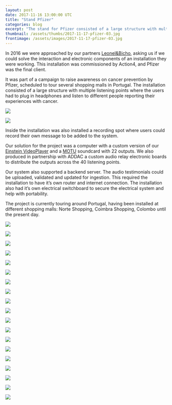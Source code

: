 ```yaml
---
layout: post
date: 2017-11-16 13:00:00 UTC
title: "Stand Pfizer"
categories: blog
excerpt: "The stand for Pfizer consisted of a large structure with multiple listening points where the users can plug headphones and listen to different people talking about their experiences with cancer."
thumbnail: /assets/thumbs/2017-11-17-pfizer-03.jpg
frontimage: /assets/images/2017-11-17-pfizer-03.jpg
---
```


In 2016 we were approached by our partners [Leonel&Bicho][1], asking us if we could solve the interaction and electronic components of an installation they were working. This installation was commissioned by Action4, and Pfizer was the final client.

It was part of a campaign to raise awareness on cancer prevention by Pfizer, scheduled to tour several shopping malls in Portugal. The installation consisted of a large structure with multiple listening points where the users had to plug in headphones and listen to different people reporting their experiences with cancer.

![](/assets/images/2017-11-17-pfizer-03.jpg)

![](/assets/images/2017-11-17-pfizer-05.jpg)

Inside the installation was also installed a recording spot where users could record their own message to be added to the system.

Our solution for the project was a computer with a custom version of our [Einstein VideoPlayer][2] and a [MOTU][4] soundcard with 22 outputs. We also produced in partnership with ADDAC a custom audio relay electronic boards to distribute the outputs across the 40 listening points.

Our system also supported a backend server. The audio testimonials could be uploaded, validated and updated for ingestion. This required the installation to have it’s own router and internet connection. The installation also had it’s own electrical switchboard to secure the electrical system and help with portability.

The project is currently touring around Portugal, having been installed at different shopping malls: Norte Shopping, Coimbra Shopping, Colombo until the present day.

![](/assets/images/2017-11-17-pfizer-07.jpg)

![](/assets/images/2017-11-17-pfizer-08.jpg)

![](/assets/images/2017-11-17-pfizer-09.jpg)

![](/assets/images/2017-11-17-pfizer-10.jpg)

![](/assets/images/2017-11-17-pfizer-11.jpg)

![](/assets/images/2017-11-17-pfizer-12.jpg)

![](/assets/images/2017-11-17-pfizer-13.jpg)

![](/assets/images/2017-11-17-pfizer-14.jpg)

![](/assets/images/2017-11-17-pfizer-15.jpg)

![](/assets/images/2017-11-17-pfizer-16.jpg)

![](/assets/images/2017-11-17-pfizer-17.jpg)

![](/assets/images/2017-11-17-pfizer-18.jpg)

![](/assets/images/2017-11-17-pfizer-19.jpg)

![](/assets/images/2017-11-17-pfizer-20.jpg)

![](/assets/images/2017-11-17-pfizer-21.jpg)

![](/assets/images/2017-11-17-pfizer-02.jpg)

![](/assets/images/2017-11-17-pfizer-04.jpg)

![](/assets/images/2017-11-17-pfizer-01.jpg)

![](/assets/images/2017-11-17-pfizer-06.jpg)

[1]: https://www.facebook.com/LeoneleBicho/
[2]: http://artica.cc/products/#einstein
[3]: http://www.addacsystem.com/
[4]: http://www.motu.com/
